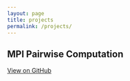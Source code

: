 ```yaml
---
layout: page
title: projects
permalink: /projects/
---
```



## MPI Pairwise Computation
[View on GitHub](https://github.com/ooisin/mpi_pairwise)
